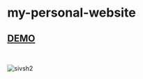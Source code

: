 # my-personal-website

## [DEMO](https://siavash-sattari.netlify.app/)

<br/> 

![sivsh2](https://user-images.githubusercontent.com/88406720/139232759-ad85f62a-1cae-48e3-98c8-1d056c5e840d.PNG)

